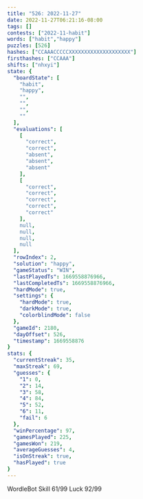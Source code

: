 ```yaml
---
title: "526: 2022-11-27"
date: 2022-11-27T06:21:16-08:00
tags: []
contests: ["2022-11-habit"]
words: ["habit","happy"]
puzzles: [526]
hashes: ["CCAAACCCCCXXXXXXXXXXXXXXXXXXXX"]
firsthashes: ["CCAAA"]
shifts: ["nhxyi"]
state: {
  "boardState": [
    "habit",
    "happy",
    "",
    "",
    "",
    ""
  ],
  "evaluations": [
    [
      "correct",
      "correct",
      "absent",
      "absent",
      "absent"
    ],
    [
      "correct",
      "correct",
      "correct",
      "correct",
      "correct"
    ],
    null,
    null,
    null,
    null
  ],
  "rowIndex": 2,
  "solution": "happy",
  "gameStatus": "WIN",
  "lastPlayedTs": 1669558876966,
  "lastCompletedTs": 1669558876966,
  "hardMode": true,
  "settings": {
    "hardMode": true,
    "darkMode": true,
    "colorblindMode": false
  },
  "gameId": 2180,
  "dayOffset": 526,
  "timestamp": 1669558876
}
stats: {
  "currentStreak": 35,
  "maxStreak": 69,
  "guesses": {
    "1": 0,
    "2": 14,
    "3": 58,
    "4": 84,
    "5": 52,
    "6": 11,
    "fail": 6
  },
  "winPercentage": 97,
  "gamesPlayed": 225,
  "gamesWon": 219,
  "averageGuesses": 4,
  "isOnStreak": true,
  "hasPlayed": true
}
---
```

<!-- more -->
WordleBot
Skill 61/99
Luck 92/99
